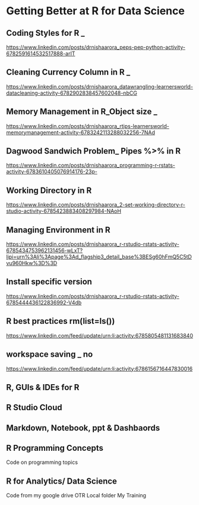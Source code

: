 # Getting Better at R for Data Science

## Coding Styles for R _
https://www.linkedin.com/posts/drnishaarora_peps-pep-python-activity-6782591614532517888-arIT
## Cleaning Currency Column in R _ 
https://www.linkedin.com/posts/drnishaarora_datawrangling-learnersworld-datacleaning-activity-6782902838457602048-nbCG
## Memory Management in R_Object size _ 
https://www.linkedin.com/posts/drnishaarora_rtips-learnersworld-memorymanagement-activity-6783242113288032256-7NAd
## Dagwood Sandwich Problem_ Pipes %>% in R
https://www.linkedin.com/posts/drnishaarora_programming-r-rstats-activity-6783610405076914176-23p-
## Working Directory in R
https://www.linkedin.com/posts/drnishaarora_2-set-working-directory-r-studio-activity-6785423883408297984-NAoH 
## Managing Environment in R
https://www.linkedin.com/posts/drnishaarora_r-rstudio-rstats-activity-6785434753962131456-wLxT?lipi=urn%3Ali%3Apage%3Ad_flagship3_detail_base%3BESg60hFmQ5C5tDvu960Hkw%3D%3D 
## Install specific version
https://www.linkedin.com/posts/drnishaarora_r-rstudio-rstats-activity-6785444436122836992-V4db
##	R best practices rm(list=ls())
https://www.linkedin.com/feed/update/urn:li:activity:6785805481131683840
##	workspace saving _ no
https://www.linkedin.com/feed/update/urn:li:activity:6786156716447830016 






## R, GUIs & IDEs for R
## R Studio Cloud
## Markdown, Notebook, ppt & Dashbaords

## R Programming Concepts

Code on programming topics

## R for Analytics/ Data Science
Code from my google drive OTR Local folder My Training
